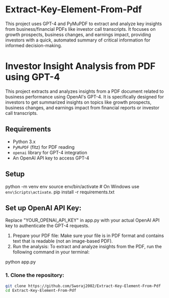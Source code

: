 # Extract-Key-Element-From-Pdf
This project uses GPT-4 and PyMuPDF to extract and analyze key insights from business/financial PDFs like investor call transcripts. It focuses on growth prospects, business changes, and earnings impact, providing investors with a quick, automated summary of critical information for informed decision-making.
# Investor Insight Analysis from PDF using GPT-4

This project extracts and analyzes insights from a PDF document related to business performance using OpenAI's GPT-4. It is specifically designed for investors to get summarized insights on topics like growth prospects, business changes, and earnings impact from financial reports or investor call transcripts.

## Requirements

- Python 3.x
- `PyMuPDF` (fitz) for PDF reading
- `openai` library for GPT-4 integration
- An OpenAI API key to access GPT-4

## Setup

python -m venv env
source env/bin/activate  # On Windows use `env\Scripts\activate`.
pip install -r requirements.txt
## Set up OpenAI API Key:
Replace "YOUR_OPENAI_API_KEY" in app.py with your actual OpenAI API key to authenticate the GPT-4 requests.
1. Prepare your PDF file:
Make sure your file is in PDF format and contains text that is readable (not an image-based PDF).
2. Run the analysis:
To extract and analyze insights from the PDF, run the following command in your terminal:


python app.py


### 1. Clone the repository:
   ```bash
   git clone https://github.com/Sworaj2002/Extract-Key-Element-From-Pdf
   cd Extract-Key-Element-From-Pdf
